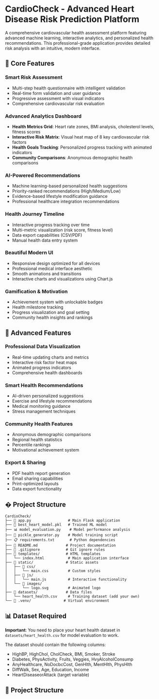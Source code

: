 # CardioCheck - Advanced Heart Disease Risk Prediction Platform

A comprehensive cardiovascular health assessment platform featuring advanced machine learning, interactive analytics, and personalized health recommendations. This professional-grade application provides detailed risk analysis with an intuitive, modern interface.

## 🚀 Core Features

### **Smart Risk Assessment**
- Multi-step health questionnaire with intelligent validation
- Real-time form validation and user guidance  
- Progressive assessment with visual indicators
- Comprehensive cardiovascular risk evaluation

### **Advanced Analytics Dashboard** 
- **Health Metrics Grid**: Heart rate zones, BMI analysis, cholesterol levels, fitness scores
- **Interactive Risk Matrix**: Visual heat map of 8 key cardiovascular risk factors
- **Health Goals Tracking**: Personalized progress tracking with animated indicators
- **Community Comparisons**: Anonymous demographic health comparisons

### **AI-Powered Recommendations**
- Machine learning-based personalized health suggestions
- Priority-ranked recommendations (High/Medium/Low)
- Evidence-based lifestyle modification guidance
- Professional healthcare integration recommendations

### **Health Journey Timeline**
- Interactive progress tracking over time
- Multi-metric visualization (risk score, fitness level)
- Data export capabilities (CSV/PDF)
- Manual health data entry system

### **Beautiful Modern UI**
- Responsive design optimized for all devices
- Professional medical interface aesthetic
- Smooth animations and transitions
- Interactive charts and visualizations using Chart.js

### **Gamification & Motivation**
- Achievement system with unlockable badges
- Health milestone tracking
- Progress visualization and goal setting
- Community health insights and rankings

## 🎯 Advanced Features

### **Professional Data Visualization**
- Real-time updating charts and metrics
- Interactive risk factor heat maps
- Animated progress indicators
- Comprehensive health dashboards

### **Smart Health Recommendations**
- AI-driven personalized suggestions
- Exercise and lifestyle recommendations
- Medical monitoring guidance
- Stress management techniques

### **Community Health Features**
- Anonymous demographic comparisons
- Regional health statistics
- Percentile rankings
- Motivational achievement system

### **Export & Sharing**
- PDF health report generation
- Email sharing capabilities
- Print-optimized layouts
- Data export functionality

## � Project Structure

```
CardioCheck/
├── 📱 app.py                 # Main Flask application
├── 🤖 best_heart_model.pkl   # Trained ML model
├── 📊 model_evaluation.py    # Model performance analysis
├── 🔧 pickle_generator.py    # Model training script
├── 📋 requirements.txt       # Python dependencies
├── 📖 README.md             # Project documentation
├── 🚫 .gitignore            # Git ignore rules
├── 📁 templates/            # HTML templates
│   └── index.html           # Main application interface
├── 📁 static/               # Static assets
│   ├── 📁 css/
│   │   └── main.css         # Custom styles
│   ├── 📁 js/
│   │   └── main.js          # Interactive functionality
│   └── 📁 images/
│       └── logo.svg         # Animated logo
├── 📁 datasets/             # Data files
│   └── heart_health.csv     # Training dataset (add your own)
└── 📁 .venv/               # Virtual environment
```

## 📊 Dataset Required

**Important**: You need to place your heart health dataset in `datasets/heart_health.csv` for model evaluation to work.

The dataset should contain the following columns:
- HighBP, HighChol, CholCheck, BMI, Smoker, Stroke
- Diabetes, PhysActivity, Fruits, Veggies, HvyAlcoholConsump
- AnyHealthcare, NoDocbcCost, GenHlth, MentHlth, PhysHlth
- DiffWalk, Sex, Age, Education, Income
- HeartDiseaseorAttack (target variable)

## 📁 Project Structure

